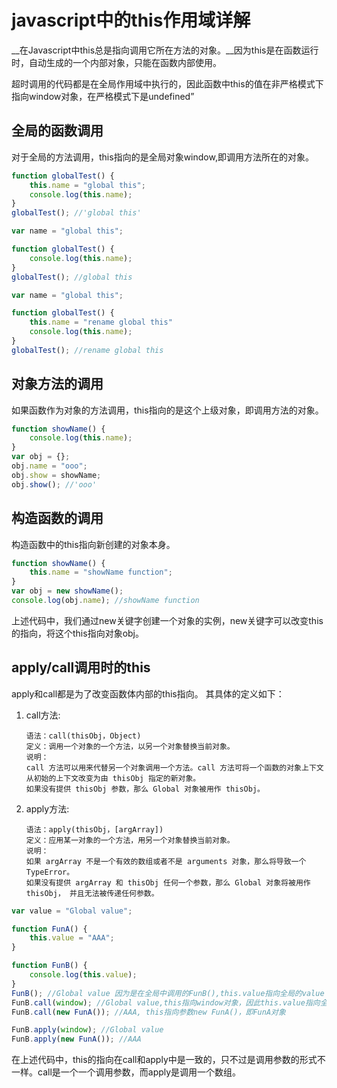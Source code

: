 # javascript中的this作用域详解

__在Javascript中this总是指向调用它所在方法的对象。__因为this是在函数运行时，自动生成的一个内部对象，只能在函数内部使用。

超时调用的代码都是在全局作用域中执行的，因此函数中this的值在非严格模式下指向window对象，在严格模式下是undefined”

## 全局的函数调用

对于全局的方法调用，this指向的是全局对象window,即调用方法所在的对象。

```js
function globalTest() {
    this.name = "global this";
    console.log(this.name);
}
globalTest(); //'global this'
```

```js
var name = "global this";

function globalTest() {
    console.log(this.name);
}
globalTest(); //global this
```

```js
var name = "global this";

function globalTest() {
    this.name = "rename global this"
    console.log(this.name);
}
globalTest(); //rename global this
```

## 对象方法的调用

如果函数作为对象的方法调用，this指向的是这个上级对象，即调用方法的对象。

```js
function showName() {
    console.log(this.name);
}
var obj = {};
obj.name = "ooo";
obj.show = showName;
obj.show(); //'ooo'
```

## 构造函数的调用

构造函数中的this指向新创建的对象本身。

```js
function showName() {
    this.name = "showName function";
}
var obj = new showName();
console.log(obj.name); //showName function
```

上述代码中，我们通过new关键字创建一个对象的实例，new关键字可以改变this的指向，将这个this指向对象obj。

## apply/call调用时的this

apply和call都是为了改变函数体内部的this指向。 其具体的定义如下：

1. call方法:
    
    ```
    语法：call(thisObj，Object)
    定义：调用一个对象的一个方法，以另一个对象替换当前对象。
    说明：
    call 方法可以用来代替另一个对象调用一个方法。call 方法可将一个函数的对象上下文从初始的上下文改变为由 thisObj 指定的新对象。
    如果没有提供 thisObj 参数，那么 Global 对象被用作 thisObj。
    ```

2. apply方法:

    ```
    语法：apply(thisObj，[argArray])
    定义：应用某一对象的一个方法，用另一个对象替换当前对象。
    说明：
    如果 argArray 不是一个有效的数组或者不是 arguments 对象，那么将导致一个 TypeError。
    如果没有提供 argArray 和 thisObj 任何一个参数，那么 Global 对象将被用作 thisObj， 并且无法被传递任何参数。
    ```

```js
var value = "Global value";

function FunA() {
    this.value = "AAA";
}

function FunB() {
    console.log(this.value);
}
FunB(); //Global value 因为是在全局中调用的FunB(),this.value指向全局的value
FunB.call(window); //Global value,this指向window对象，因此this.value指向全局的value
FunB.call(new FunA()); //AAA, this指向参数new FunA()，即FunA对象

FunB.apply(window); //Global value
FunB.apply(new FunA()); //AAA
```

在上述代码中，this的指向在call和apply中是一致的，只不过是调用参数的形式不一样。call是一个一个调用参数，而apply是调用一个数组。